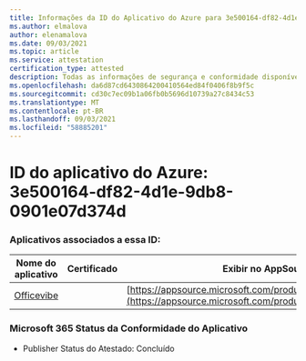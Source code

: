 ```yaml
---
title: Informações da ID do Aplicativo do Azure para 3e500164-df82-4d1e-9db8-0901e07d374d
ms.author: elmalova
author: elenamalova
ms.date: 09/03/2021
ms.topic: article
ms.service: attestation
certification_type: attested
description: Todas as informações de segurança e conformidade disponíveis para o 3e500164-df82-4d1e-9db8-0901e07d374d.
ms.openlocfilehash: da6d87cd6430864200410564ed84f0406f8b9f5c
ms.sourcegitcommit: cd30c7ec09b1a06fb0b5696d10739a27c8434c53
ms.translationtype: MT
ms.contentlocale: pt-BR
ms.lasthandoff: 09/03/2021
ms.locfileid: "58885201"
---
```

# <a name="azure-app-id-3e500164-df82-4d1e-9db8-0901e07d374d"></a>ID do aplicativo do Azure: 3e500164-df82-4d1e-9db8-0901e07d374d


### <a name="apps-associated-with-this-id"></a>Aplicativos associados a essa ID:
| **Nome do aplicativo** | **Certificado** | **Exibir no AppSource** |
|--------------|---------------|-----------------------|
| [Officevibe](https://docs.microsoft.com/microsoft-365-app-certification/forward/WA200002508) |  | [https://appsource.microsoft.com/product/office/WA200002508](https://appsource.microsoft.com/product/office/WA200002508) |

### <a name="microsoft-365-app-compliance-status"></a>Microsoft 365 Status da Conformidade do Aplicativo
- Publisher Status do Atestado: Concluído
